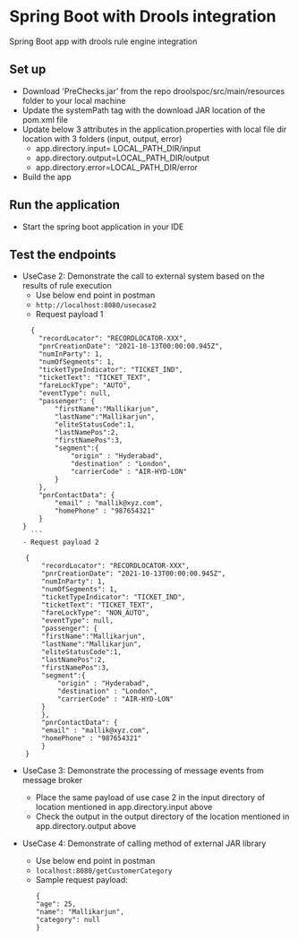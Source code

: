 # Spring Boot with Drools integration
Spring Boot app with drools rule engine integration

## Set up
- Download 'PreChecks.jar' from the repo droolspoc/src/main/resources folder to your local machine
- Update the systemPath tag with the download JAR location of the pom.xml file
- Update below 3 attributes in the application.properties with local file dir location with 3 folders (input, output, error)
    - app.directory.input= LOCAL_PATH_DIR/input 
    - app.directory.output=LOCAL_PATH_DIR/output
    - app.directory.error=LOCAL_PATH_DIR/error
- Build the app

## Run the application
- Start the spring boot application in your IDE

## Test the endpoints
- UseCase 2: Demonstrate the call to external system based on the results of rule execution
    - Use below end point in postman
    - ```http://localhost:8080/usecase2```
    - Request payload 1
    ```
      {
        "recordLocator": "RECORDLOCATOR-XXX",
        "pnrCreationDate": "2021-10-13T00:00:00.945Z",
        "numInParty": 1,
        "numOfSegments": 1,
        "ticketTypeIndicator": "TICKET_IND",
        "ticketText": "TICKET_TEXT",
        "fareLockType": "AUTO",
        "eventType": null,
        "passenger": {
            "firstName":"Mallikarjun",
            "lastName":"Mallikarjun",
            "eliteStatusCode":1,
            "lastNamePos":2,
            "firstNamePos":3,
            "segment":{
                "origin" : "Hyderabad",
                "destination" : "London",
                "carrierCode" : "AIR-HYD-LON"
            }
        },
        "pnrContactData": {
            "email" : "mallik@xyz.com",
            "homePhone" : "987654321"
        }
    }
      ```
  - Request payload 2
```
    {
        "recordLocator": "RECORDLOCATOR-XXX",
        "pnrCreationDate": "2021-10-13T00:00:00.945Z",
        "numInParty": 1,
        "numOfSegments": 1,
        "ticketTypeIndicator": "TICKET_IND",
        "ticketText": "TICKET_TEXT",
        "fareLockType": "NON_AUTO",
        "eventType": null,
        "passenger": {
        "firstName":"Mallikarjun",
        "lastName":"Mallikarjun",
        "eliteStatusCode":1,
        "lastNamePos":2,
        "firstNamePos":3,
        "segment":{
            "origin" : "Hyderabad",
            "destination" : "London",
            "carrierCode" : "AIR-HYD-LON"
        }
        },
        "pnrContactData": {
        "email" : "mallik@xyz.com",
        "homePhone" : "987654321"
        }
    }
```

- UseCase 3: Demonstrate the processing of message events from message broker
    - Place the same payload of use case 2 in the input directory of location mentioned in app.directory.input above
    - Check the output in the output directory of the location mentioned in app.directory.output above
    
- UseCase 4: Demonstrate of calling method of external JAR library
    - Use below end point in postman
    - ```localhost:8080/getCustomerCategory```
    - Sample request payload: 
      ```
      {
      "age": 25,
      "name": "Mallikarjun",
      "category": null
      }
      ```


